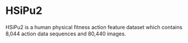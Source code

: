 # HSiPu2
HSiPu2 is a human physical ﬁtness action feature dataset which contains 8,044 action data sequences and 80,440 images.
